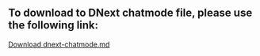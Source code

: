 ## To download to DNext chatmode file, please use the following link:
[Download dnext-chatmode.md](https://github.com/pia-team/defect_solver_api/blob/main/.github/chatmodes/dnext-defect-solver.chatmode.md)

